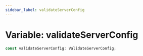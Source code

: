 ```yaml
---
sidebar_label: validateServerConfig
---
```


# Variable: validateServerConfig

```ts
const validateServerConfig: ValidateServerConfig;
```
